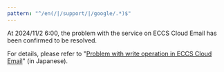 ```yaml
---
pattern: "^/en(/|/support/|/google/.*)$"
---
```


<div class="box--alert">

  At 2024/11/2 6:00, the problem with the service on ECCS Cloud Email has been confirmed to be resolved.

  For details, please refer to "[Problem with write operation in ECCS Cloud Email](/notice/2024/1101-google-storage-limit/)" (in Japanese).
</div>
